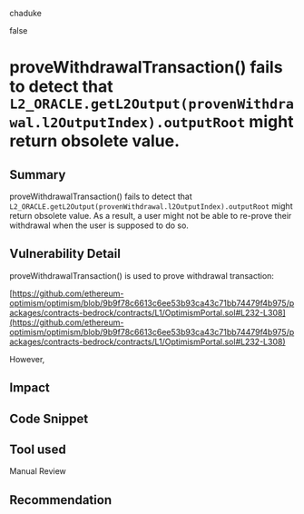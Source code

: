 chaduke

false

# proveWithdrawalTransaction() fails to detect that ``L2_ORACLE.getL2Output(provenWithdrawal.l2OutputIndex).outputRoot``  might return obsolete value.

## Summary
proveWithdrawalTransaction() fails to detect that ``L2_ORACLE.getL2Output(provenWithdrawal.l2OutputIndex).outputRoot`` 
might return obsolete value. As a result, a user might not be able to re-prove their withdrawal when the user is supposed to do so.


## Vulnerability Detail

proveWithdrawalTransaction() is used to prove withdrawal transaction: 

[https://github.com/ethereum-optimism/optimism/blob/9b9f78c6613c6ee53b93ca43c71bb74479f4b975/packages/contracts-bedrock/contracts/L1/OptimismPortal.sol#L232-L308](https://github.com/ethereum-optimism/optimism/blob/9b9f78c6613c6ee53b93ca43c71bb74479f4b975/packages/contracts-bedrock/contracts/L1/OptimismPortal.sol#L232-L308)


However, 


## Impact

## Code Snippet

## Tool used

Manual Review

## Recommendation
